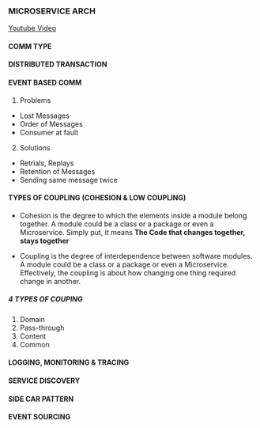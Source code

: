 ### MICROSERVICE ARCH
[Youtube Video](https://www.youtube.com/watch?v=3UDJvF0CMkQ&list=PLTCrU9sGyburHcVKRuw2yXt7V7HEa6ZYY&index=7)
 
#### COMM TYPE
#### DISTRIBUTED TRANSACTION
#### EVENT BASED COMM
1. Problems
- Lost Messages
- Order of Messages
- Consumer at fault
2. Solutions
- Retrials, Replays
- Retention of Messages
- Sending same message twice

#### TYPES OF COUPLING (COHESION & LOW COUPLING)
- Cohesion is the degree to which the elements inside a module belong together. A module could be a class or a package or even a Microservice. Simply put, it means **The Code that changes together, stays together**

- Coupling is the degree of interdependence between software modules. A module could be a class or a package or even a Microservice. Effectively, the coupling is about how changing one thing required change in another.
##### 4 TYPES OF COUPING
1. Domain
2. Pass-through
3. Content
4. Common

#### LOGGING, MONITORING & TRACING
#### SERVICE DISCOVERY
#### SIDE CAR PATTERN
#### EVENT SOURCING


